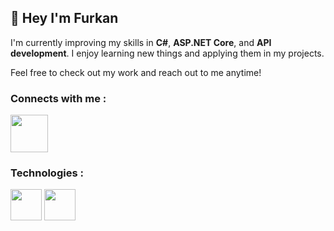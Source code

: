 ## :rocket: Hey I'm Furkan 

I'm currently improving my skills in **C#**, **ASP.NET Core**, and **API development**. I enjoy learning new things and applying them in my projects.

Feel free to check out my work and reach out to me anytime!

### Connects with me :

[<img width="60px" src="https://www.vikingcamps.com/wp-content/uploads/2024/01/linkedin-logo-linkedin-icon-transparent-free-png.webp">](https://www.linkedin.com/in/ffurkancoskun/)

### Technologies :

<img width="50px" src="https://cdn-icons-png.flaticon.com/128/6132/6132221.png">
<img width="50px" src="https://mennankose.com/content/images/2019/10/netcore.png">


